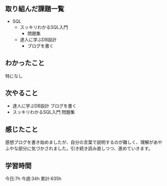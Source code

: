 ## 取り組んだ課題一覧
- SQL
	- スッキリわかるSQL入門
		- 問題集
	- 達人に学ぶDB設計
		- ブログを書く
	
## わかったこと
特になし




## 次やること
- 達人に学ぶDB設計 ブログを書く
- スッキリわかるSQL入門 問題集

## 感じたこと
感想ブログを書き始めましたが、自分の言葉で説明するのが難しく、理解があやふやな部分に気づかされました。引き続き読み直しつつ、進めていきます。 


## 学習時間
今日:7h
今週:34h 
累計:635h